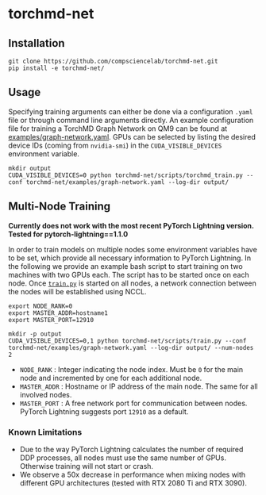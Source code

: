 # torchmd-net

## Installation

```
git clone https://github.com/compsciencelab/torchmd-net.git
pip install -e torchmd-net/
```

## Usage
Specifying training arguments can either be done via a configuration `.yaml` file or through command line arguments directly. An example configuration file for training a TorchMD Graph Network on QM9 can be found at [examples/graph-network.yaml](https://github.com/compsciencelab/torchmd-net/blob/main/examples/graph-network.yaml). GPUs can be selected by listing the desired device IDs (coming from `nvidia-smi`) in the `CUDA_VISIBLE_DEVICES` environment variable.
```
mkdir output
CUDA_VISIBLE_DEVICES=0 python torchmd-net/scripts/torchmd_train.py --conf torchmd-net/examples/graph-network.yaml --log-dir output/
```

## Multi-Node Training
__Currently does not work with the most recent PyTorch Lightning version. Tested for pytorch-lightning==1.1.0__

In order to train models on multiple nodes some environment variables have to be set, which provide all necessary information to PyTorch Lightning. In the following we provide an example bash script to start training on two machines with two GPUs each. The script has to be started once on each node. Once [`train.py`](https://github.com/compsciencelab/torchmd-net/blob/main/scripts/train.py) is started on all nodes, a network connection between the nodes will be established using NCCL.

```
export NODE_RANK=0
export MASTER_ADDR=hostname1
export MASTER_PORT=12910

mkdir -p output
CUDA_VISIBLE_DEVICES=0,1 python torchmd-net/scripts/train.py --conf torchmd-net/examples/graph-network.yaml --log-dir output/ --num-nodes 2
```

- `NODE_RANK` : Integer indicating the node index. Must be `0` for the main node and incremented by one for each additional node.
- `MASTER_ADDR` : Hostname or IP address of the main node. The same for all involved nodes.
- `MASTER_PORT` : A free network port for communication between nodes. PyTorch Lightning suggests port `12910` as a default.

### Known Limitations
- Due to the way PyTorch Lightning calculates the number of required DDP processes, all nodes must use the same number of GPUs. Otherwise training will not start or crash.
- We observe a 50x decrease in performance when mixing nodes with different GPU architectures (tested with RTX 2080 Ti and RTX 3090).
